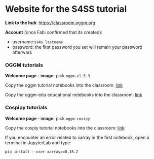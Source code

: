 # Website for the S4SS tutorial

**Link to the hub**: https://classroom.oggm.org 

**Account** (once Fabi confirmed that its created): 
- username:`ss4s_lastname`
- password: the first password you set will remain your password afterwars

### OGGM tutorials


**Welcome page - image**: pick ``oggm-v1.5.3``

Copy the oggm tutorial notebooks into the classroom: [link](https://classroom.oggm.org/hub/user-redirect/git-pull?repo=https://github.com/OGGM/tutorials&urlpath=lab/tree/tutorials/./notebooks/welcome.ipynb&branch=stable)

Copy the oggm-edu educational notebooks into the classroom: [link](https://classroom.oggm.org/hub/user-redirect/git-pull?repo=https://github.com/OGGM/oggm-edu-notebooks&urlpath=lab/tree/oggm-edu-notebooks/./welcome.ipynb&branch=master)

### Cospipy tutorials


**Welcome page - image**: pick ``oggm-cosipy``

Copy the cospiy tutorial notebooks into the classroom: [link](https://classroom.oggm.org/hub/user-redirect/git-pull?repo=https%3A%2F%2Fgithub.com%2FHolmgren825%2Fcosipy&urlpath=lab%2Ftree%2Fcosipy%2Fnotebooks%2Fwelcome.ipynb&branch=edu_revamp)

If you encounter an error related to xarray in the first notebook, open a terminal in JupyterLab and type:

```
pip install --user xarray==0.18.2
```
